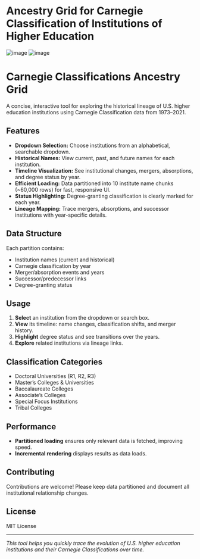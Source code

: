 # Ancestry Grid for Carnegie Classification of Institutions of Higher Education

![image](https://github.com/user-attachments/assets/99f6f4d9-b9e6-43ce-a79c-bd36a8864034)
![image](https://github.com/user-attachments/assets/452d1b59-5d5e-424c-9e5f-bd5c9c0aa6bc)

# Carnegie Classifications Ancestry Grid

A concise, interactive tool for exploring the historical lineage of U.S. higher education institutions using Carnegie Classification data from 1973–2021.

## Features

- **Dropdown Selection:** Choose institutions from an alphabetical, searchable dropdown.
- **Historical Names:** View current, past, and future names for each institution.
- **Timeline Visualization:** See institutional changes, mergers, absorptions, and degree status by year.
- **Efficient Loading:** Data partitioned into 10 institute name chunks (~60,000 rows) for fast, responsive UI.
- **Status Highlighting:** Degree-granting classification is clearly marked for each year.
- **Lineage Mapping:** Trace mergers, absorptions, and successor institutions with year-specific details.

## Data Structure

Each partition contains:
- Institution names (current and historical)
- Carnegie classification by year
- Merger/absorption events and years
- Successor/predecessor links
- Degree-granting status

## Usage

1. **Select** an institution from the dropdown or search box.
2. **View** its timeline: name changes, classification shifts, and merger history.
3. **Highlight** degree status and see transitions over the years.
4. **Explore** related institutions via lineage links.

## Classification Categories

- Doctoral Universities (R1, R2, R3)
- Master’s Colleges & Universities
- Baccalaureate Colleges
- Associate’s Colleges
- Special Focus Institutions
- Tribal Colleges

## Performance

- **Partitioned loading** ensures only relevant data is fetched, improving speed.
- **Incremental rendering** displays results as data loads.

## Contributing

Contributions are welcome! Please keep data partitioned and document all institutional relationship changes.

## License

MIT License

---

*This tool helps you quickly trace the evolution of U.S. higher education institutions and their Carnegie Classifications over time.*
